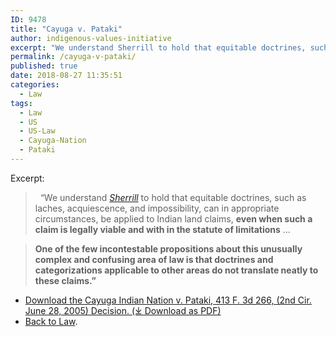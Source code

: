 ```yaml
---
ID: 9478
title: "Cayuga v. Pataki"
author: indigenous-values-initiative
excerpt: "We understand Sherrill to hold that equitable doctrines, such as laches, acquiescence, and impossibility, can in appropriate circumstances, be applied to Indian land claims, even when such a claim is legally viable and with in the statute of limitations"
permalink: /cayuga-v-pataki/
published: true
date: 2018-08-27 11:35:51
categories:
  - Law
tags:
  - Law
  - US
  - US-Law
  - Cayuga-Nation
  - Pataki
---
```

Excerpt:

>   “We understand [_Sherrill_](/sherrill-v-oneida-opinion-of-the-court/) to hold that equitable doctrines, such as laches, acquiescence, and impossibility, can in appropriate circumstances, be applied to Indian land claims, **even when such a claim is legally viable and with in the statute of limitations** …  

> **One of the few incontestable propositions about this unusually complex and confusing area of law is that doctrines and categorizations applicable to other areas do not translate neatly to these claims.”**

- [Download the Cayuga Indian Nation v. Pataki, 413 F. 3d 266, (2nd Cir. June 28, 2005) Decision. (⤓ Download as PDF)](/assets/pdfs/cayugaVpataki.pdf)
- [Back to Law](https://doctrineofdiscovery.org/law/).
